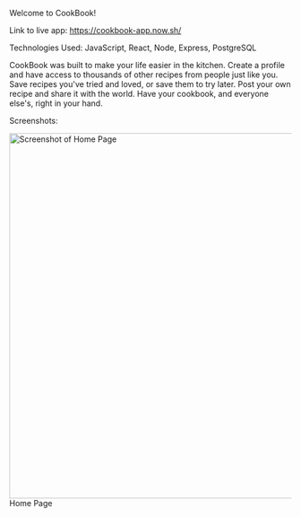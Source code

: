 Welcome to CookBook!

Link to live app: https://cookbook-app.now.sh/

Technologies Used: JavaScript, React, Node, Express, PostgreSQL

CookBook was built to make your life easier in the kitchen. Create a profile and have access to thousands of other recipes from people just like you. Save recipes you've tried and loved, or save them to try later. Post your own recipe and share it with the world. Have your cookbook, and everyone else's, right in your hand.

Screenshots:

<img width="651" alt="Screenshot of Home Page" src="https://user-images.githubusercontent.com/52179940/88744305-f3ea6f80-d114-11ea-88a1-4e704b83fa32.png">
Home Page
